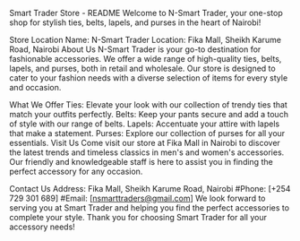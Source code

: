 Smart Trader Store - README
Welcome to N-Smart Trader, your one-stop shop for stylish ties, belts, lapels, and purses in the heart of Nairobi!

Store Location
Name: N-Smart Trader
Location: Fika Mall, Sheikh Karume Road, Nairobi
About Us
N-Smart Trader is your go-to destination for fashionable accessories. 
We offer a wide range of high-quality ties, belts, lapels, and purses, 
both in retail and wholesale. Our store is designed to cater to your 
fashion needs with a diverse selection of items for every style and occasion.

What We Offer
Ties: Elevate your look with our collection of trendy ties that match your outfits perfectly.
Belts: Keep your pants secure and add a touch of style with our range of belts.
Lapels: Accentuate your attire with lapels that make a statement.
Purses: Explore our collection of purses for all your essentials.
Visit Us
Come visit our store at Fika Mall in Nairobi to discover the latest trends 
and timeless classics in men's and women's accessories. Our friendly and 
knowledgeable staff is here to assist you in finding the perfect accessory for any occasion.

Contact Us
Address: Fika Mall, Sheikh Karume Road, Nairobi
#Phone: [+254 729 301 689]
#Email: [nsmarttraders@gmail.com]
We look forward to serving you at Smart Trader and helping you find the perfect accessories to complete your style.
Thank you for choosing Smart Trader for all your accessory needs!
